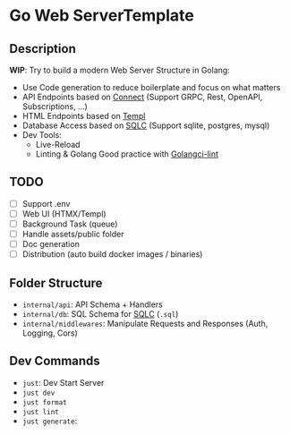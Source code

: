 # Go Web ServerTemplate

## Description

**WIP**: Try to build a modern Web Server Structure in Golang:
* Use Code generation to reduce boilerplate and focus on what matters
* API Endpoints based on [Connect](https://connectrpc.com/) (Support GRPC, Rest, OpenAPI, Subscriptions, ...)
* HTML Endpoints based on [Templ](https://github.com/a-h/templ)
* Database Access based on [SQLC](https://github.com/sqlc-dev/sqlc) (Support sqlite, postgres, mysql)
* Dev Tools:
  * Live-Reload
  * Linting & Golang Good practice with [Golangci-lint](https://github.com/golangci/golangci-lint)

## TODO
* [ ] Support .env
* [ ] Web UI (HTMX/Templ)
* [ ] Background Task (queue)
* [ ] Handle assets/public folder
* [ ] Doc generation
* [ ] Distribution (auto build docker images / binaries)

## Folder Structure

* `internal/api`: API Schema + Handlers
* `internal/db`: SQL Schema for [SQLC](https://github.com/sqlc-dev/sqlc) (`.sql`)
* `internal/middlewares`: Manipulate Requests and Responses (Auth, Logging, Cors)

## Dev Commands

* `just`: Dev Start Server
* `just dev`
* `just format`
* `just lint`
* `just generate`: 